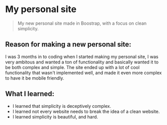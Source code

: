 # My personal site

> My new personal site made in Boostrap, with a focus on clean simplicity.

## Reason for making a new personal site:
I was 3 months in to coding when I started making my personal site, I was very ambitous and wanted a ton of 
functionality and basically wanted it to be both complex and simple. The site ended up with a lot of cool functionality that wasn't implemented well, and made it even more complex to have it be mobile friendly.

## What I learned:
* I learned that simplicity is deceptively complex.
* I learned not every website needs to break the idea of a clean website.
* I learned simplicity is beautiful, and hard.
